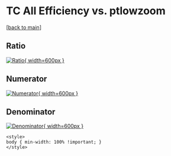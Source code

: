 # TC All Efficiency vs. ptlowzoom

[[back to main](./)]



## Ratio

[![Ratio](../mtv/var/TC_0_eff_stack_ptlowzoom.png){ width=600px }](../mtv/var/TC_0_eff_stack_ptlowzoom.pdf)

## Numerator

[![Numerator](../mtv/num/TC_0_eff_stack_ptlowzoom_num.png){ width=600px }](../mtv/num/TC_0_eff_stack_ptlowzoom_num.pdf)

## Denominator

[![Denominator](../mtv/den/TC_0_eff_stack_ptlowzoom_den.png){ width=600px }](../mtv/den/TC_0_eff_stack_ptlowzoom_den.pdf)


``` {=html}
<style>
body { min-width: 100% !important; }
</style>
```
